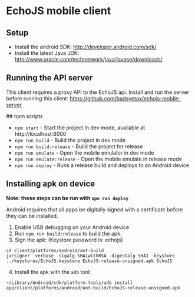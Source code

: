 # EchoJS mobile client

## Setup

* Install the android SDK: http://developer.android.com/sdk/
* Install the latest Java JDK: http://www.oracle.com/technetwork/java/javase/downloads/

## Running the API server

This client requires a proxy API to the EchoJS api. Install and run the server before running this client: https://github.com/badsyntax/echojs-mobile-server

## npm scripts

* `npm start` - Start the project in dev mode, available at http://localhost:8000
* `npm run build` - Build the project in dev mode
* `npm run build:release` - Build the project for release
* `npm run emulate` - Open the mobile emulator in dev mode
* `npm run emulate:release` - Open the mobile emulate in release mode
* `npm run deploy` - Runs a release build and deploys to an Android device

## Installing apk on device

__Note: these steps can be run with `npm run deploy`__

Android requires that all apps be digitally signed with a certificate before they can be installed.

1. Enable USB debugging on your Android device.
2. Run `npm run build:release` to build the apk.
3. Sign the apk: (Keystore password is: echojs)

  ```
  cd client/platforms/android/ant-build
  jarsigner -verbose -sigalg SHA1withRSA -digestalg SHA1 -keystore ../keystores/EchoJS.keystore EchoJS-release-unsigned.apk EchoJS
  ```
4. Install the apk with the `adb` tool:

  ```
  ~/Library/Android/sdk/platform-tools/adb install   app/client/platforms/android/ant-build/EchoJS-release-unsigned.apk
  ```
